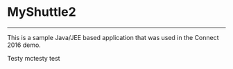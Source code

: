 # MyShuttle2
-------------

This is a sample Java/JEE based application that was used in the Connect 2016 demo. 

Testy mctesty test
